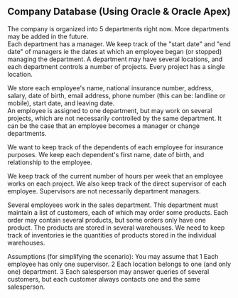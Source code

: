 ## Company Database (Using Oracle & Oracle Apex)

The company is organized into 5 departments right now.  More departments may be added in the future.  
Each department has a manager.  We keep track of the "start date" and "end date" of managers ie 
the dates at which an employee began (or stopped) managing the department.
A department may have several locations, and each department controls a number of projects. 
Every project has a single location. 

We store each employee's name, national insurance number, address, salary, date of birth,
email address, phone number (this can be: landline or mobile), start date, and leaving date.  
An employee is assigned to one department, but may work on several projects, 
which are not necessarily controlled by the same department. 
It can be the case that an employee becomes a manager or change departments.

We want to keep track of the dependents of each employee for insurance purposes. 
We keep each dependent's first name, date of birth, and relationship to the employee.

We keep track of the current number of hours per week that an employee works on each project. 
We also keep track of the direct supervisor of each employee.  Supervisors 
are not necessarily department managers. 

Several employees work in the sales department.  This department must maintain a list
of customers, each of which may order some products.  Each order may contain several products,
but some orders only have one product.  The products are stored in several
warehouses.  We need to keep track of inventories ie the quantities of products stored
in the individual warehouses.

Assumptions (for simplifying the scenario):
You may assume that 
1 Each employee has only one supervisor.
2 Each location belongs to one (and only one) department.
3 Each salesperson may answer queries of several customers, but each customer always contacts one and the same salesperson. 
